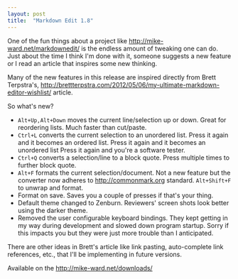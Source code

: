 ```yaml
---
layout: post
title:  "Markdown Edit 1.8"
---
```


One of the fun things about a project like <http://mike-ward.net/markdownedit/>
is the endless amount of tweaking one can do. Just about the time I think I'm
done with it, someone suggests a new feature or I read an article that inspires
some new thinking.

Many of the new features in this release are inspired directly from Brett
Terpstra's,
<http://brettterpstra.com/2012/05/06/my-ultimate-markdown-editor-wishlist/>
article.

So what's new?

* `Alt+Up,Alt+Down` moves the current line/selection up or down. Great for
  reordering lists. Much faster than cut/paste.
* `Ctrl+L` converts the current selection to an unordered list. Press it again
  and it becomes an ordered list. Press it again and it becomes an unordered
  list Press it again and you're a software tester.
* `Ctrl+Q` converts a selection/line to a block quote. Press multiple times to
  further block quote.
* `Alt+F` formats the current selection/document. Not a new feature but the
  converter now adheres to <http://commonmark.org> standard. `Alt+Shift+F` to
  unwrap and format.
* Format on save. Saves you a couple of presses if that's your thing.
* Default theme changed to Zenburn. Reviewers' screen shots look better using
  the darker theme.
* Removed the user configurable keyboard bindings. They kept getting in my way
  during development and slowed down program startup. Sorry if this impacts you
  but they were just more trouble than I anticipated.

There are other ideas in Brett's article like link pasting, auto-complete link
references, etc., that I'll be implementing in future versions.

Available on the <http://mike-ward.net/downloads/>

